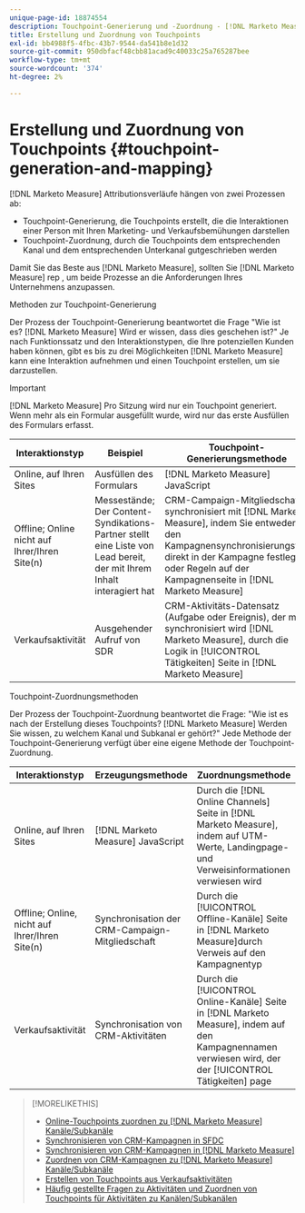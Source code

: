 ```yaml
---
unique-page-id: 18874554
description: Touchpoint-Generierung und -Zuordnung - [!DNL Marketo Measure] - Produktdokumentation
title: Erstellung und Zuordnung von Touchpoints
exl-id: bb4988f5-4fbc-43b7-9544-da541b8e1d32
source-git-commit: 950dbfacf48cbb81acad9c40033c25a765287bee
workflow-type: tm+mt
source-wordcount: '374'
ht-degree: 2%

---
```


# Erstellung und Zuordnung von Touchpoints {#touchpoint-generation-and-mapping}

[!DNL Marketo Measure] Attributionsverläufe hängen von zwei Prozessen ab:

* Touchpoint-Generierung, die Touchpoints erstellt, die die Interaktionen einer Person mit Ihren Marketing- und Verkaufsbemühungen darstellen
* Touchpoint-Zuordnung, durch die Touchpoints dem entsprechenden Kanal und dem entsprechenden Unterkanal gutgeschrieben werden

Damit Sie das Beste aus [!DNL Marketo Measure], sollten Sie [!DNL Marketo Measure] rep , um beide Prozesse an die Anforderungen Ihres Unternehmens anzupassen.

Methoden zur Touchpoint-Generierung

Der Prozess der Touchpoint-Generierung beantwortet die Frage &quot;Wie ist es? [!DNL Marketo Measure] Wird er wissen, dass dies geschehen ist?&quot; Je nach Funktionssatz und den Interaktionstypen, die Ihre potenziellen Kunden haben können, gibt es bis zu drei Möglichkeiten [!DNL Marketo Measure] kann eine Interaktion aufnehmen und einen Touchpoint erstellen, um sie darzustellen.

>[!IMPORTANT]
>
>[!DNL Marketo Measure] Pro Sitzung wird nur ein Touchpoint generiert. Wenn mehr als ein Formular ausgefüllt wurde, wird nur das erste Ausfüllen des Formulars erfasst.

| **Interaktionstyp** | **Beispiel** | **Touchpoint-Generierungsmethode** |
|---|---|---|
| Online, auf Ihren Sites | Ausfüllen des Formulars | [!DNL Marketo Measure] JavaScript |
| Offline; Online nicht auf Ihrer/Ihren Site(n) | Messestände; Der Content-Syndikations-Partner stellt eine Liste von Lead bereit, der mit Ihrem Inhalt interagiert hat | CRM-Campaign-Mitgliedschaft synchronisiert mit [!DNL Marketo Measure], indem Sie entweder den Kampagnensynchronisierungstyp direkt in der Kampagne festlegen oder Regeln auf der Kampagnenseite in [!DNL Marketo Measure] |
| Verkaufsaktivität | Ausgehender Aufruf von SDR | CRM-Aktivitäts-Datensatz (Aufgabe oder Ereignis), der mit synchronisiert wird [!DNL Marketo Measure], durch die Logik in [!UICONTROL Tätigkeiten] Seite in [!DNL Marketo Measure] |

Touchpoint-Zuordnungsmethoden

Der Prozess der Touchpoint-Zuordnung beantwortet die Frage: &quot;Wie ist es nach der Erstellung dieses Touchpoints? [!DNL Marketo Measure] Werden Sie wissen, zu welchem Kanal und Subkanal er gehört?&quot; Jede Methode der Touchpoint-Generierung verfügt über eine eigene Methode der Touchpoint-Zuordnung.

| **Interaktionstyp** | **Erzeugungsmethode** | **Zuordnungsmethode** |
|---|---|---|
| Online, auf Ihren Sites | [!DNL Marketo Measure] JavaScript | Durch die [!DNL Online Channels] Seite in [!DNL Marketo Measure], indem auf UTM-Werte, Landingpage- und Verweisinformationen verwiesen wird |
| Offline; Online, nicht auf Ihrer/Ihren Site(n) | Synchronisation der CRM-Campaign-Mitgliedschaft | Durch die [!UICONTROL Offline-Kanäle] Seite in [!DNL Marketo Measure]durch Verweis auf den Kampagnentyp |
| Verkaufsaktivität | Synchronisation von CRM-Aktivitäten | Durch die [!UICONTROL Online-Kanäle] Seite in [!DNL Marketo Measure], indem auf den Kampagnennamen verwiesen wird, der der [!UICONTROL Tätigkeiten] page |

>[!MORELIKETHIS]
>
>* [Online-Touchpoints zuordnen zu [!DNL Marketo Measure] Kanäle/Subkanäle](/help/channel-tracking-and-setup/online-channels/online-custom-channel-setup.md)
>* [Synchronisieren von CRM-Kampagnen in SFDC](/help/channel-tracking-and-setup/offline-channels/syncing-offline-campaigns.md)
>* [Synchronisieren von CRM-Kampagnen in [!DNL Marketo Measure]](/help/channel-tracking-and-setup/offline-channels/custom-campaign-sync.md)
>* [Zuordnen von CRM-Kampagnen zu [!DNL Marketo Measure] Kanäle/Subkanäle](/help/channel-tracking-and-setup/offline-channels/offline-custom-channel-setup.md)
>* [Erstellen von Touchpoints aus Verkaufsaktivitäten](/help/advanced-marketo-measure-features/activities-attribution/salesforce-activities-attribution.md)
>* [Häufig gestellte Fragen zu Aktivitäten und Zuordnen von Touchpoints für Aktivitäten zu Kanälen/Subkanälen](/help/advanced-marketo-measure-features/activities-attribution/activities-attribution-faq.md)


